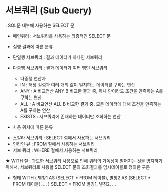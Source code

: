 # 서브쿼리 (Sub Query)
: SQL문 내부에 사용하는 SELECT 문
* 메인쿼리 : 서브쿼리를 사용하는 최종적인 SELECT 문

* 실행 결과에 따른 분류
- 단일행 서브쿼리 : 결과 데이터가 하나인 서브쿼리

- 다중행 서브쿼리 : 결과 데이터가 여러 행인 서브쿼리
    * 다중행 연산자
    - IN        : 해당 컬럼과 여러 개의 값이 일치하는 데이터를 구하는 연산
    - ANY       : A 비교연산 ANY B
                  비교한 결과 중, 하나 만이라도 조건을 만족하는 A를 구하는 연산
    - ALL       : A 비교연산 ALL B
                  비교한 결과 중, 모든 데이터에 대해 조건을 만족하는 A를 구하는 연산
    - EXISTS    : 서브쿼리에 존재하는 데이터만 조회하는 연산


* 사용 위치에 따른 분류
- 스칼라 서브쿼리       : SELECT 절에서 사용하는 서브쿼리
- 인라인 뷰             : FROM 절에서 사용하는 서브쿼리
- 서브 쿼리             : WHERE 절에서 사용하는 서브쿼리


★ WITH 절
: 과도한 서브쿼리 사용으로 인해 쿼리의 가독성이 떨어지는 것을 방지하기 위해서,
  서브쿼리로 사용할 SELECT 문의 조회결과를 임시테이블로 정의한 구문

 * 형태
 WITH
 (
    별칭1 AS (SELECT * FROM 테이블),
    별칭2 AS (SELECT * FROM 테이블),
    ...
 )
 SELECT *
 FROM 별칭1, 별칭2, ...

